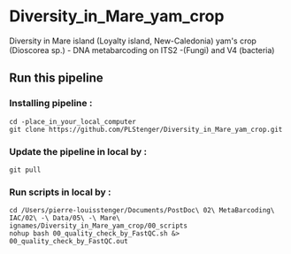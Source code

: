 # Diversity_in_Mare_yam_crop
Diversity in Mare island (Loyalty island, New-Caledonia) yam's crop (Dioscorea sp.) - DNA metabarcoding on ITS2 -(Fungi) and V4 (bacteria)

## Run this pipeline

### Installing pipeline :

    cd -place_in_your_local_computer
    git clone https://github.com/PLStenger/Diversity_in_Mare_yam_crop.git

### Update the pipeline in local by :

    git pull

### Run scripts in local by :

    cd /Users/pierre-louisstenger/Documents/PostDoc\ 02\ MetaBarcoding\ IAC/02\ -\ Data/05\ -\ Mare\ ignames/Diversity_in_Mare_yam_crop/00_scripts
    nohup bash 00_quality_check_by_FastQC.sh &> 00_quality_check_by_FastQC.out
